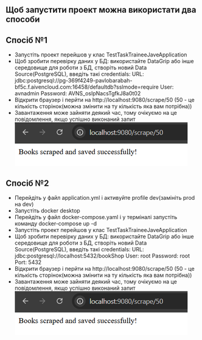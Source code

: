 ## Щоб запустити проект можна використати два способи ##

## Спосіб №1 ##

- Запустіть проект перейшов у клас TestTaskTraineeJaveApplication
- Щоб зробити перевірку даних у БД: використайте DataGrip або інше середовище для роботи з БД,
                                    створіть новий Data Source(PostgreSQL),
                                    введіть такі credentials: URL: jdbc:postgresql://pg-369f4249-pavlobarabah-bf5c.f.aivencloud.com:16458/defaultdb?sslmode=require
                                                              User: avnadmin
                                                              Password: AVNS_osIpNacsTgfkJ8a0t02
- Відкрити браузер і перйти на http://localhost:9080/scrape/50 (50 - це кількість сторінок(можна змінити на ту кількість яка вам потрібна))
- Завантаження може зайняти деякий час, тому очікуємо на це повідомлення, якщо успішно виконаний запит ![img.png](img.png)



## Спосіб №2 ##

- Перейдіть у файл application.yml і активуйте profile dev(замініть prod на dev)
- Запустіть docker desktop
- Перейдіть у файл docker-compose.yaml і у терміналі запустіть команду docker-compose up -d
- Запустіть проект перейшов у клас TestTaskTraineeJaveApplication
- Щоб зробити перевірку даних у БД: використайте DataGrip або інше середовище для роботи з БД,
                                    створіть новий Data Source(PostgreSQL),
                                    введіть такі credentials: URL: jdbc:postgresql://localhost:5432/bookShop
                                                              User: root
                                                              Password: root
                                                              Port: 5432
- Відкрити браузер і перйти на http://localhost:9080/scrape/50 (50 - це кількість сторінок(можна змінити на ту кількість яка вам потрібна))
- Завантаження може зайняти деякий час, тому очікуємо на це повідомлення, якщо успішно виконаний запит ![img.png](img.png)
